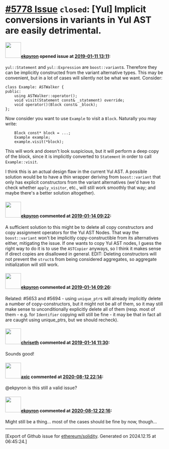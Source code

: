 # [\#5778 Issue](https://github.com/ethereum/solidity/issues/5778) `closed`: [Yul] Implicit conversions in variants in Yul AST are easily detrimental.

#### <img src="https://avatars.githubusercontent.com/u/1347491?v=4" width="50">[ekpyron](https://github.com/ekpyron) opened issue at [2019-01-11 13:11](https://github.com/ethereum/solidity/issues/5778):

``yul::Statement`` and ``yul::Expression`` are ``boost::variant``s. Therefore they can be implicitly constructed from the variant alternative types. This may be convenient, but in a lot of cases will silently not be what we want.
Consider:
```
class Example: ASTWalker {
public:
    using ASTWalker::operator();
    void visit(Statement const& _statement) override;
    void operator()(Block const& _block);
};
```

Now consider you want to use ``Example`` to visit a ``Block``. Naturally you may write:
```
    Block const* block = ...;
    Example example;
    example.visit(*block);
```

This will work and doesn't look suspicious, but it will perform a deep copy of the block, since it is implicitly converted to ``Statement`` in order to call ``Example::visit``.

I think this is an actual design flaw in the current Yul AST. A possible solution would be to have a thin wrapper deriving from ``boost::variant`` that only has explicit constructors from the variant alternatives (we'd have to check whether ``apply_visitor``, etc., will still work smoothly that way;  and maybe there's a better solution altogether).

#### <img src="https://avatars.githubusercontent.com/u/1347491?v=4" width="50">[ekpyron](https://github.com/ekpyron) commented at [2019-01-14 09:22](https://github.com/ethereum/solidity/issues/5778#issuecomment-453941640):

A sufficient solution to this might be to delete all copy constructors and copy assignment operators for the Yul AST Nodes. That way the ``boost::variant`` won't be implicitly copy-constructible from its alternatives either, mitigating the issue. If one wants to copy Yul AST nodes, I guess the right way to do it is to use the ``ASTCopier`` anyways, so I think it makes sense if direct copies are disallowed in general.
EDIT: Deleting constructors will not prevent the ``struct``s from being considered aggregates, so aggregate initialization will still work.

#### <img src="https://avatars.githubusercontent.com/u/1347491?v=4" width="50">[ekpyron](https://github.com/ekpyron) commented at [2019-01-14 09:26](https://github.com/ethereum/solidity/issues/5778#issuecomment-453942546):

Related: #5653 and #5694 - using ``unique_ptr``s will already implicitly delete a number of copy-constructors, but it might not be all of them, so it may still make sense to unconditionally explicitly delete all of them (resp. most of them - e.g. for ``Identifier`` copying will still be fine - it may be that in fact all are caught using unique_ptrs, but we should recheck).

#### <img src="https://avatars.githubusercontent.com/u/9073706?v=4" width="50">[chriseth](https://github.com/chriseth) commented at [2019-01-14 11:30](https://github.com/ethereum/solidity/issues/5778#issuecomment-453974821):

Sounds good!

#### <img src="https://avatars.githubusercontent.com/u/20340?v=4" width="50">[axic](https://github.com/axic) commented at [2020-08-12 22:14](https://github.com/ethereum/solidity/issues/5778#issuecomment-673136917):

@ekpyron is this still a valid issue?

#### <img src="https://avatars.githubusercontent.com/u/1347491?v=4" width="50">[ekpyron](https://github.com/ekpyron) commented at [2020-08-12 22:16](https://github.com/ethereum/solidity/issues/5778#issuecomment-673137561):

Might still be a thing... most of the cases should be fine by now, though...


-------------------------------------------------------------------------------



[Export of Github issue for [ethereum/solidity](https://github.com/ethereum/solidity). Generated on 2024.12.15 at 06:45:24.]

